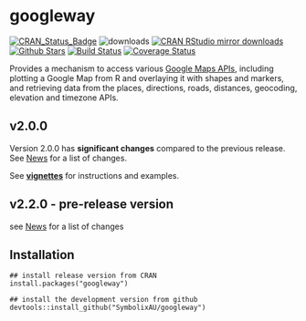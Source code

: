 
# googleway

[![CRAN_Status_Badge](http://www.r-pkg.org/badges/version/googleway)](http://cran.r-project.org/package=googleway)
![downloads](http://cranlogs.r-pkg.org/badges/grand-total/googleway)
[![CRAN RStudio mirror downloads](http://cranlogs.r-pkg.org/badges/googleway)](http://cran.r-project.org/web/packages/googleway/index.html)
[![Github Stars](https://img.shields.io/github/stars/SymbolixAU/googleway.svg?style=social&label=Github)](https://github.com/SymbolixAU/googleway)
[![Build Status](https://travis-ci.org/SymbolixAU/googleway.svg?branch=master)](https://travis-ci.org/SymbolixAU/googleway)
[![Coverage Status](https://codecov.io/github/SymbolixAU/googleway/coverage.svg?branch=master)](https://codecov.io/github/SymbolixAU/googleway?branch=master)

Provides a mechanism to access various [Google Maps APIs](https://developers.google.com/maps/), including plotting a Google Map from R and overlaying it with shapes and markers, and retrieving data from the places, directions, roads, distances, geocoding, elevation and timezone APIs.

## v2.0.0

Version 2.0.0 has **significant changes** compared to the previous release. See [News](https://github.com/SymbolixAU/googleway/blob/master/NEWS.md) for a list of changes.

See [**vignettes**](https://github.com/SymbolixAU/googleway/blob/master/vignettes/googleway-vignette.Rmd) for instructions and examples.

## v2.2.0 - pre-release version

see [News](https://github.com/SymbolixAU/googleway/blob/master/NEWS.md) for a list of changes


## Installation

```
## install release version from CRAN
install.packages("googleway")

## install the development version from github
devtools::install_github("SymbolixAU/googleway")

```



